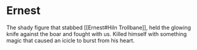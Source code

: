 # Ernest

The shady figure that stabbed [[Ernest#Hiln Trollbane]], held the glowing knife against the boar and fought with us. Killed himself with something magic that caused an icicle to burst from his heart.